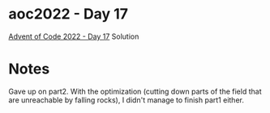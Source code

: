 # aoc2022 - Day 17

[Advent of Code 2022 - Day 17](https://adventofcode.com/2022/day/17) Solution

# Notes

Gave up on part2. With the optimization (cutting down parts of the field that are
unreachable by falling rocks), I didn't manage to finish part1 either.
